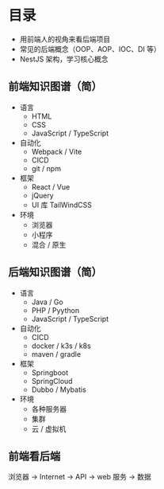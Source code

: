 # 目录

- 用前端人的视角来看后端项目
- 常见的后端概念（OOP、AOP、IOC、DI 等）
- NestJS 架构，学习核心概念

## 前端知识图谱（简）

- 语言
  - HTML
  - CSS
  - JavaScript / TypeScript
- 自动化
  - Webpack / Vite
  - CICD
  - git / npm
- 框架
  - React / Vue
  - jQuery
  - UI 库 TailWindCSS
- 环境
  - 浏览器
  - 小程序
  - 混合 / 原生

## 后端知识图谱（简）

- 语言 
  - Java / Go
  - PHP / Pyython
  - JavaScript / TypeScript
- 自动化
  - CICD
  - docker / k3s / k8s
  - maven / gradle
- 框架
  - Springboot
  - SpringCloud
  - Dubbo / Mybatis
- 环境
  - 各种服务器
  - 集群
  - 云 / 虚拟机
  
## 前端看后端

浏览器 -> Internet -> API  -> web 服务  -> 数据

